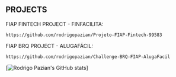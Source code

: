 ## PROJECTS

FIAP FINTECH PROJECT - FINFACILITA:

    https://github.com/rodrigopazian/Projeto-FIAP-Fintech-99583

FIAP BRQ PROJECT - ALUGAFÁCIL:

    https://github.com/rodrigopazian/Challenge-BRQ-FIAP-AlugaFacil


[![Rodrigo Pazian's GitHub stats](https://github-readme-stats.vercel.app/api?username=rodrigopazian&theme=synthwave)]
